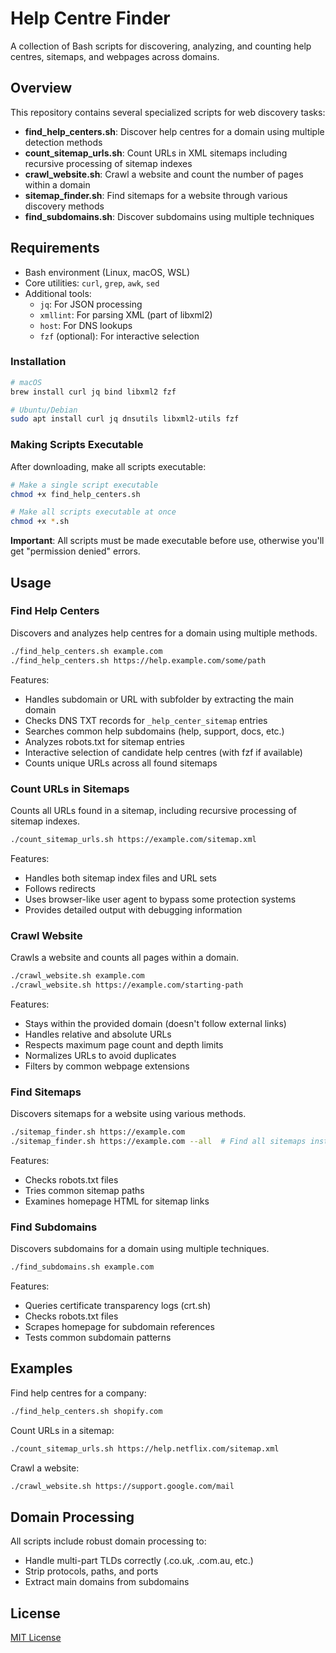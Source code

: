 # Help Centre Finder

A collection of Bash scripts for discovering, analyzing, and counting help centres, sitemaps, and webpages across domains.

## Overview

This repository contains several specialized scripts for web discovery tasks:

- **find_help_centers.sh**: Discover help centres for a domain using multiple detection methods
- **count_sitemap_urls.sh**: Count URLs in XML sitemaps including recursive processing of sitemap indexes
- **crawl_website.sh**: Crawl a website and count the number of pages within a domain
- **sitemap_finder.sh**: Find sitemaps for a website through various discovery methods
- **find_subdomains.sh**: Discover subdomains using multiple techniques

## Requirements

- Bash environment (Linux, macOS, WSL)
- Core utilities: `curl`, `grep`, `awk`, `sed`
- Additional tools:
  - `jq`: For JSON processing
  - `xmllint`: For parsing XML (part of libxml2)
  - `host`: For DNS lookups
  - `fzf` (optional): For interactive selection

### Installation

```bash
# macOS
brew install curl jq bind libxml2 fzf

# Ubuntu/Debian
sudo apt install curl jq dnsutils libxml2-utils fzf
```

### Making Scripts Executable

After downloading, make all scripts executable:

```bash
# Make a single script executable
chmod +x find_help_centers.sh

# Make all scripts executable at once
chmod +x *.sh
```

**Important**: All scripts must be made executable before use, otherwise you'll get "permission denied" errors.

## Usage

### Find Help Centers

Discovers and analyzes help centres for a domain using multiple methods.

```bash
./find_help_centers.sh example.com
./find_help_centers.sh https://help.example.com/some/path
```

Features:
- Handles subdomain or URL with subfolder by extracting the main domain
- Checks DNS TXT records for `_help_center_sitemap` entries
- Searches common help subdomains (help, support, docs, etc.)
- Analyzes robots.txt for sitemap entries
- Interactive selection of candidate help centres (with fzf if available)
- Counts unique URLs across all found sitemaps

### Count URLs in Sitemaps

Counts all URLs found in a sitemap, including recursive processing of sitemap indexes.

```bash
./count_sitemap_urls.sh https://example.com/sitemap.xml
```

Features:
- Handles both sitemap index files and URL sets
- Follows redirects
- Uses browser-like user agent to bypass some protection systems
- Provides detailed output with debugging information

### Crawl Website

Crawls a website and counts all pages within a domain.

```bash
./crawl_website.sh example.com
./crawl_website.sh https://example.com/starting-path
```

Features:
- Stays within the provided domain (doesn't follow external links)
- Handles relative and absolute URLs
- Respects maximum page count and depth limits
- Normalizes URLs to avoid duplicates
- Filters by common webpage extensions

### Find Sitemaps

Discovers sitemaps for a website using various methods.

```bash
./sitemap_finder.sh https://example.com
./sitemap_finder.sh https://example.com --all  # Find all sitemaps instead of stopping at first
```

Features:
- Checks robots.txt files
- Tries common sitemap paths
- Examines homepage HTML for sitemap links

### Find Subdomains

Discovers subdomains for a domain using multiple techniques.

```bash
./find_subdomains.sh example.com
```

Features:
- Queries certificate transparency logs (crt.sh)
- Checks robots.txt files
- Scrapes homepage for subdomain references
- Tests common subdomain patterns

## Examples

Find help centres for a company:
```bash
./find_help_centers.sh shopify.com
```

Count URLs in a sitemap:
```bash
./count_sitemap_urls.sh https://help.netflix.com/sitemap.xml
```

Crawl a website:
```bash
./crawl_website.sh https://support.google.com/mail
```

## Domain Processing

All scripts include robust domain processing to:
- Handle multi-part TLDs correctly (.co.uk, .com.au, etc.)
- Strip protocols, paths, and ports
- Extract main domains from subdomains

## License

[MIT License](LICENSE) 